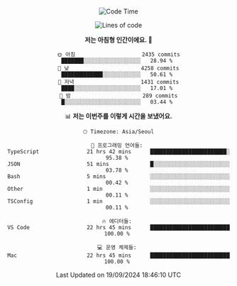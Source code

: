 <div align="center">

<br />

 <!--START_SECTION:waka-->
![Code Time](http://img.shields.io/badge/Code%20Time-3%2C199%20hrs%209%20mins-blue)

![Lines of code](https://img.shields.io/badge/%EC%A0%80%EB%8A%94%20%EC%97%AC%ED%83%9C%EA%B9%8C%EC%A7%80%20-4.3%20million%20%EC%A4%84%EC%9D%98%20%EC%BD%94%EB%93%9C%EB%A5%BC%20%EC%9E%91%EC%84%B1%ED%96%88%EC%96%B4%EC%9A%94.-blue)

**저는 아침형 인간이에요. 🐤** 

```text
🌞 아침                     2435 commits        ███████░░░░░░░░░░░░░░░░░░   28.94 % 
🌆 낮　                     4258 commits        █████████████░░░░░░░░░░░░   50.61 % 
🌃 저녁                     1431 commits        ████░░░░░░░░░░░░░░░░░░░░░   17.01 % 
🌙 밤　                     289 commits         █░░░░░░░░░░░░░░░░░░░░░░░░   03.44 % 
```


📊 **저는 이번주를 이렇게 시간을 보냈어요.** 

```text
🕑︎ Timezone: Asia/Seoul

💬 프로그래밍 언어들: 
TypeScript               21 hrs 42 mins      ████████████████████████░   95.38 % 
JSON                     51 mins             █░░░░░░░░░░░░░░░░░░░░░░░░   03.78 % 
Bash                     5 mins              ░░░░░░░░░░░░░░░░░░░░░░░░░   00.42 % 
Other                    1 min               ░░░░░░░░░░░░░░░░░░░░░░░░░   00.11 % 
TSConfig                 1 min               ░░░░░░░░░░░░░░░░░░░░░░░░░   00.11 % 

🔥 에디터들: 
VS Code                  22 hrs 45 mins      █████████████████████████   100.00 % 

💻 운영 체제들: 
Mac                      22 hrs 45 mins      █████████████████████████   100.00 % 
```


 Last Updated on 19/09/2024 18:46:10 UTC
<!--END_SECTION:waka-->

</div>
